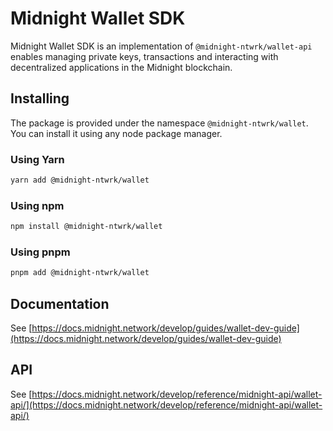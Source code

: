# Midnight Wallet SDK

Midnight Wallet SDK is an implementation of `@midnight-ntwrk/wallet-api` enables managing private keys, transactions and interacting with decentralized applications in the Midnight blockchain.


## Installing

The package is provided under the namespace `@midnight-ntwrk/wallet`. You can install it using any node package manager.

### Using Yarn
```bash
yarn add @midnight-ntwrk/wallet
```

### Using npm
```bash
npm install @midnight-ntwrk/wallet
```

### Using pnpm
```bash
pnpm add @midnight-ntwrk/wallet
```

## Documentation
See [https://docs.midnight.network/develop/guides/wallet-dev-guide](https://docs.midnight.network/develop/guides/wallet-dev-guide)

## API
See [https://docs.midnight.network/develop/reference/midnight-api/wallet-api/](https://docs.midnight.network/develop/reference/midnight-api/wallet-api/)
